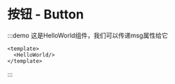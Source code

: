 # 按钮 - Button


<HelloWorld/>

:::demo 这是HelloWorld组件，我们可以传递msg属性给它
```vue
<template>
  <HelloWorld/>  
</template>

```
:::
